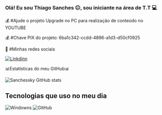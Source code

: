 
### Olá! Eu sou Thiago Sanches 😐,  sou iniciante na área de T.T 💻

💰 #Ajude o projeto Upgrade no PC para realização de conteúdo no YOUTUBE

💰 #Chave PIX do projeto:
6ba1c342-ccdd-4896-a1d3-d50cf0925

🚀 #Minhas redes sociais


[![Linkdinn](https://img.shields.io/badge/LinkedIn-0077B5?style=for-the-badge&logo=linkedin&logoColor=white)](https://ww.linkdin.com/in/thiagosanches07)

📊Estatísticas do meu GitHub📊



![Sanchessky GitHub stats](https://github-readme-stats.vercel.app/api?username=sanchessky&show_icons=true&theme=dark)


## Tecnologias que uso no meu dia 

![Windowns](https://img.shields.io/badge/Windows-0078D6?style=for-the-badge&logo=windows&logoColor=white)
![GitHub](https://img.shields.io/badge/GitHub-100000?style=for-the-badge&logo=github&logoColor=white)

